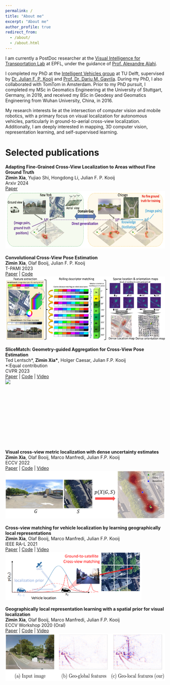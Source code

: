 ```yaml
---
permalink: /
title: "About me"
excerpt: "About me"
author_profile: true
redirect_from: 
  - /about/
  - /about.html
---
```


I am currently a PostDoc researcher at the [Visual Intelligence for Transportation Lab](https://www.epfl.ch/labs/vita/) at EPFL, under the guidance of [Prof. Alexandre Alahi](https://people.epfl.ch/alexandre.alahi).

I completed my PhD at the [Intelligent Vehicles group](https://intelligent-vehicles.org/) at TU Delft, supervised by [Dr. Julian F. P. Kooij](https://jkooij.github.io/) and [Prof. Dr. Dariu M. Gavrila](http://www.gavrila.net/).
During my PhD, I also collaborated with TomTom in Amsterdam.
Prior to my PhD pursuit, I completed my MSc in Geomatics Engineering at the University of Stuttgart, Germany, in 2019, and received my BSc in Geodesy and Geomatics Engineering from Wuhan University, China, in 2016.

My research interests lie at the intersection of computer vision and mobile robotics, with a primary focus on visual localization for autonomous vehicles, particularly in ground-to-aerial cross-view localization. Additionally, I am deeply interested in mapping, 3D computer vision, representation learning, and self-supervised learning.


# Selected publications

<div style="text-align: left; margin-bottom: 20px;">
    <strong>Adapting Fine-Grained Cross-View Localization to Areas without Fine Ground Truth</strong><br>
    <strong>Zimin Xia</strong>, Yujiao Shi, Hongdong Li, Julian F. P. Kooij<br>
    Arxiv 2024<br>
    <a href="http://arxiv.org/abs/2406.00474">Paper</a> 
    <img src="./images/Adapting_CVM.PNG" style="height:180px; display: block;" />
</div>

<div style="text-align: left; margin-bottom: 20px;">
    <strong>Convolutional Cross-View Pose Estimation</strong><br>
    <strong>Zimin Xia</strong>, Olaf Booij, Julian F. P. Kooij<br>
    T-PAMI 2023<br>
    <a href="https://ieeexplore.ieee.org/document/10373898">Paper</a> | <a href="https://github.com/tudelft-iv/CCVPE">Code</a><br>
    <img src="./images/CCVPE.jpg" style="height:200px; display: block;" />
</div>

<div style="text-align: left; margin-bottom: 20px;">
    <strong>SliceMatch: Geometry-guided Aggregation for Cross-View Pose Estimation</strong><br>
    Ted Lentsch*, <strong>Zimin Xia*</strong>, Holger Caesar, Julian F.P. Kooij<br>
    *:Equal contribution<br>
    CVPR 2023<br>
    <a href="https://openaccess.thecvf.com/content/CVPR2023/html/Lentsch_SliceMatch_Geometry-Guided_Aggregation_for_Cross-View_Pose_Estimation_CVPR_2023_paper.html">Paper</a> | <a href="https://github.com/tudelft-iv/SliceMatch">Code</a> | <a href="https://www.youtube.com/watch?v=gql1dkQQNrA">Video</a><br>
    <img src="./images/SliceMatch.jpg" style="height:200px; display: block;" />
</div>

<div style="text-align: left; margin-bottom: 20px;">
    <strong>Visual cross-view metric localization with dense uncertainty estimates</strong><br>
    <strong>Zimin Xia</strong>, Olaf Booij, Marco Manfredi, Julian F.P. Kooij<br>
    ECCV 2022<br>
    <a href="https://link.springer.com/chapter/10.1007/978-3-031-19842-7_6">Paper</a> | <a href="https://github.com/tudelft-iv/CrossViewMetricLocalization">Code</a> | <a href="https://www.youtube.com/watch?v=BnVEk-Mp0xU">Video</a><br>
    <img src="./images/ECCV22.jpg" style="height:150px; display: block;" />
</div>

<div style="text-align: left; margin-bottom: 20px;">
    <strong>Cross-view matching for vehicle localization by learning geographically local representations</strong><br>
    <strong>Zimin Xia</strong>, Olaf Booij, Marco Manfredi, Julian F.P. Kooij<br>
    IEEE RA-L 2021<br>
    <a href="https://ieeexplore.ieee.org/abstract/document/9449965">Paper</a> | <a href="https://github.com/tudelft-iv/Visual-Localization-with-Spatial-Prior">Code</a> | <a href="https://www.youtube.com/watch?v=s0uoswTOVG8">Video</a><br>
    <img src="./images/RAL21.PNG" style="height:150px; display: block;" />
</div>

<div style="text-align: left; margin-bottom: 20px;">
    <strong>Geographically local representation learning with a spatial prior for visual localization</strong><br>
    <strong>Zimin Xia</strong>, Olaf Booij, Marco Manfredi, Julian F.P. Kooij<br>
    ECCV Workshop 2020 (Oral)<br>
    <a href="https://link.springer.com/chapter/10.1007/978-3-030-66096-3_38">Paper</a> | <a href="https://github.com/tudelft-iv/Visual-Localization-with-Spatial-Prior">Code</a> | <a href="https://www.youtube.com/watch?v=4ii0ALys6cY&t=4331s">Video</a><br>
    <img src="./images/ECCVW20.png" style="height:150px; display: block;" />
</div>
